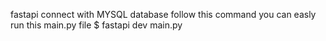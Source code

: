 fastapi connect with MYSQL database
follow this command you can easly run this main.py file
$  fastapi dev main.py

